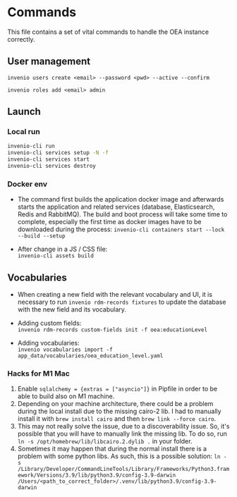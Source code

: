 # Commands

This file contains a set of vital commands to handle the OEA instance correctly.


## User management

`invenio users create <email> --password <pwd> --active --confirm`

`invenio roles add <email> admin`




## Launch

### Local run

```bash
invenio-cli run
invenio-cli services setup -N -f
invenio-cli services start
invenio-cli services destroy
``` 

### Docker env

* The command first builds the application docker image and afterwards
starts the application and related services (database, Elasticsearch, Redis
and RabbitMQ). The build and boot process will take some time to complete,
especially the first time as docker images have to be downloaded during the
process: `invenio-cli containers start --lock --build --setup`


* After change in a JS / CSS file:  
`invenio-cli assets build`


## Vocabularies

* When creating a new field with the relevant vocabulary and UI, it is necessary to run `invenio rdm-records fixtures` to update the database with the new field and its vocabulary.

* Adding custom fields:  
`invenio rdm-records custom-fields init -f oea:educationLevel`

* Adding vocabularies:  
`invenio vocabularies import -f app_data/vocabularies/oea_education_level.yaml`

### Hacks for M1 Mac

1. Enable `sqlalchemy = {extras = ["asyncio"]}` in Pipfile in order to be able
   to build also on M1 machine.
2. Depending on your machine architecture, there could be a problem during the local install due to the missing cairo-2 lib. I had to manually install it with `brew install cairo` and then `brew link --force cairo`.
3. This may not really solve the issue, due to a discoverability issue. So, it's possible that you will have to manually link the missing lib. To do so, run `ln -s /opt/homebrew/lib/libcairo.2.dylib .` in your folder.
4. Sometimes it may happen that during the normal install there is a problem with some python libs. As such, this is a possible solution: `ln -s /Library/Developer/CommandLineTools/Library/Frameworks/Python3.framework/Versions/3.9/lib/python3.9/config-3.9-darwin /Users/<path_to_correct_folder>/.venv/lib/python3.9/config-3.9-darwin` 
